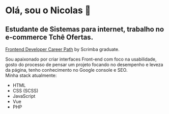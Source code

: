 # Olá, sou o Nicolas 👋 

## Estudante de Sistemas para internet, trabalho no e-commerce Tchê Ofertas.

<a href="https://scrimba.com/learn/frontend">Frontend Developer Career Path</a> by Scrimba graduate.

<p>
    Sou apaixonado por criar interfaces Front-end com foco na usabilidade, gosto do processo de pensar um projeto focando no desempenho e leveza da página, tenho conhecimento no Google console e SEO. <br>Minha stack atualmente: 
</p>



- HTML
- CSS (SCSS)
- JavaScript
- Vue
- PHP
  
